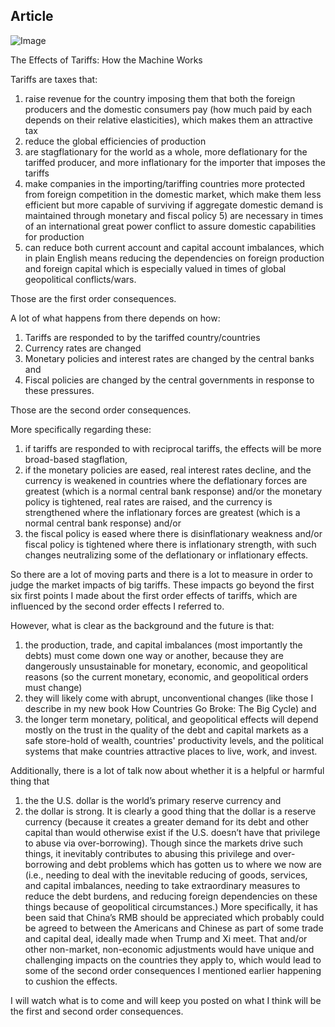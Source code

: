 ## Article


![Image](https://pbs.twimg.com/media/GnjD1xGWkAAvW3M?format=jpg&name=medium)



The Effects of Tariffs: How the Machine Works

Tariffs are taxes that:
1) raise revenue for the country imposing them that both the foreign producers and the domestic consumers pay (how much paid by each depends on their relative elasticities), which makes them an attractive tax
2) reduce the global efficiencies of production
3) are stagflationary for the world as a whole, more deflationary for the tariffed producer, and more inflationary for the importer that imposes the tariffs
4) make companies in the importing/tariffing countries more protected from foreign competition in the domestic market, which make them less efficient but more capable of surviving if aggregate domestic demand is maintained through monetary and fiscal policy
5) are necessary in times of an international great power conflict to assure domestic capabilities for production
5) can reduce both current account and capital account imbalances, which in plain English means reducing the dependencies on foreign production and foreign capital which is especially valued in times of global geopolitical conflicts/wars.

Those are the first order consequences.

A lot of what happens from there depends on how:
1. Tariffs are responded to by the tariffed country/countries
2. Currency rates are changed
3. Monetary policies and interest rates are changed by the central banks and
4. Fiscal policies are changed by the central governments in response to these pressures.

Those are the second order consequences.

More specifically regarding these:
1) if tariffs are responded to with reciprocal tariffs, the effects will be more broad-based stagflation,
2) if the monetary policies are eased, real interest rates decline, and the currency is weakened in countries where the deflationary forces are greatest (which is a normal central bank response) and/or the monetary policy is tightened, real rates are raised, and the currency is strengthened where the inflationary forces are greatest (which is a normal central bank response) and/or
3) the fiscal policy is eased where there is disinflationary weakness and/or fiscal policy is tightened where there is inflationary strength, with such changes neutralizing some of the deflationary or inflationary effects.

So there are a lot of moving parts and there is a lot to measure in order to judge the market impacts of big tariffs. These impacts go beyond the first six first points I made about the first order effects of tariffs, which are influenced by the second order effects I referred to.

However, what is clear as the background and the future is that:
1) the production, trade, and capital imbalances (most importantly the debts) must come down one way or another, because they are dangerously unsustainable for monetary, economic, and geopolitical reasons (so the current monetary, economic, and geopolitical orders must change)
2) they will likely come with abrupt, unconventional changes (like those I describe in my new book How Countries Go Broke: The Big Cycle) and
3) the longer term monetary, political, and geopolitical effects will depend mostly on the trust in the quality of the debt and capital markets as a safe store-hold of wealth, countries' productivity levels, and the political systems that make countries attractive places to live, work, and invest.

Additionally, there is a lot of talk now about whether it is a helpful or harmful thing that 
1) the the U.S. dollar is the world’s primary reserve currency and 
2) the dollar is strong. 
It is clearly a good thing that the dollar is a reserve currency (because it creates a greater demand for its debt and other capital than would otherwise exist if the U.S. doesn’t have that privilege to abuse via over-borrowing). Though since the markets drive such things, it inevitably contributes to abusing this privilege and over-borrowing and debt problems which has gotten us to where we now are (i.e., needing to deal with the inevitable reducing of goods, services, and capital imbalances, needing to take extraordinary measures to reduce the debt burdens, and reducing foreign dependencies on these things because of geopolitical circumstances.) More specifically, it has been said that China’s RMB should be appreciated which probably could be agreed to between the Americans and Chinese as part of some trade and capital deal, ideally made when Trump and Xi meet. That and/or other non-market, non-economic adjustments would have unique and challenging impacts on the countries they apply to, which would lead to some of the second order consequences I mentioned earlier happening to cushion the effects.

I will watch what is to come and will keep you posted on what I think will be the first and second order consequences.